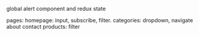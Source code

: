 
global alert component and redux state

pages: 
homepage: input, subscribe, filter.
categories: dropdown, navigate
about
contact 
products: filter